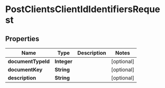 
# PostClientsClientIdIdentifiersRequest

## Properties
Name | Type | Description | Notes
------------ | ------------- | ------------- | -------------
**documentTypeId** | **Integer** |  |  [optional]
**documentKey** | **String** |  |  [optional]
**description** | **String** |  |  [optional]




